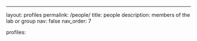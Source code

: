 ---

layout: profiles
permalink: /people/
title: people
description: members of the lab or group
nav: false
nav_order: 7

profiles:
